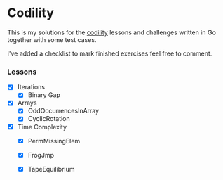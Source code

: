 # Codility
This is my solutions for the [codility](codility.com) 
lessons and challenges written in Go together with some test
cases.

I've added a checklist to mark finished exercises feel free to 
comment.

### Lessons

- [x] Iterations
    - [x] Binary Gap
    
- [x] Arrays
    - [x] OddOccurrencesInArray
    - [x] CyclicRotation
    
- [x] Time Complexity
    - [x] PermMissingElem
    - [x] FrogJmp
    - [x] TapeEquilibrium



